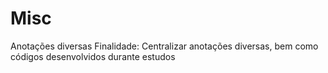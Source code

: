 # Misc
Anotações  diversas
Finalidade: Centralizar anotações diversas, bem como códigos desenvolvidos durante estudos
